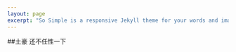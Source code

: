 ```yaml
---
layout: page 
excerpt: "So Simple is a responsive Jekyll theme for your words and images."
---
```



##土豪 还不任性一下